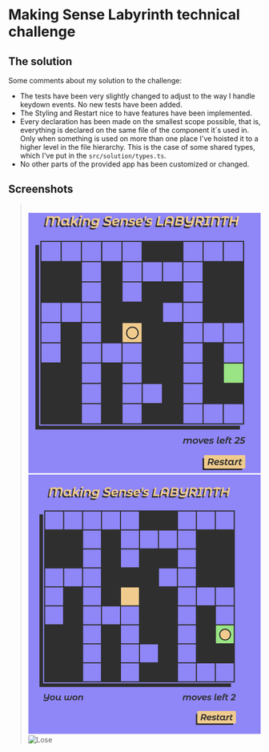 # Making Sense Labyrinth technical challenge

## The solution
Some comments about my solution to the challenge:
* The tests have been very slightly changed to adjust to the way I handle keydown events. No new tests have been added.
* The Styling and Restart nice to have features have been implemented.
* Every declaration has been made on the smallest scope possible, that is, everything is declared on the same file of the component it´s used in. Only when something is used on more than one place I've hoisted it to a higher level in the file hierarchy. This is the case of some shared types, which I've put in the `src/solution/types.ts`.
* No other parts of the provided app has been customized or changed.

## Screenshots
> <br/> ![Initial](new-screen-initial.png)
> <br/> ![Win](new-screen-win.png)
> <br/> ![Lose](lose-screen-lose.png)